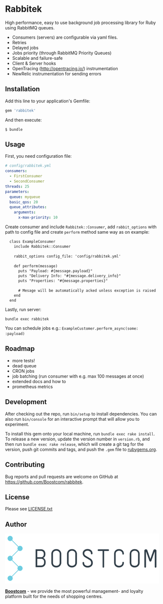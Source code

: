 # Rabbitek

High performance, easy to use background job processing library for Ruby using RabbitMQ queues.

* Consumers (servers) are configurable via yaml files.
* Retries
* Delayed jobs
* Jobs priority (through RabbitMQ Priority Queues)
* Scalable and failure-safe
* Client & Server hooks
* OpenTracing (http://opentracing.io/) instrumentation
* NewRelic instrumentation for sending errors

## Installation

Add this line to your application's Gemfile:

```ruby
gem 'rabbitek'
```

And then execute:

    $ bundle

## Usage

First, you need configuration file:

```yaml
# config/rabbitek.yml
consumers:
  - FirstConsumer
  - SecondConsumer  
threads: 25
parameters:
  queue: myqueue
  basic_qos: 20
  queue_attributes:
    arguments:
      x-max-priority: 10
```

Create consumer and include `Rabbitek::Consumer`, add `rabbit_options` with path to config file
and create `perform` method same way as on example:

```
  class ExampleConsumer
    include Rabbitek::Consumer

    rabbit_options config_file: 'config/rabbitek.yml'

    def perform(message)
      puts "Payload: #{message.payload}"
      puts "Delivery Info: "#{message.delivery_info}"
      puts "Properties: "#{message.properties}"
      
      # Mesage will be automatically acked unless exception is raised 
    end
  end
```

Lastly, run server:

```
bundle exec rabbitek
```

You can schedule jobs e.g.: `ExampleCustomer.perform_async(some: :payload)`


## Roadmap

* more tests!
* dead queue
* CRON jobs
* job batching (run consumer with e.g. max 100 messages at once)
* extended docs and how to
* prometheus metrics


## Development

After checking out the repo, run `bin/setup` to install dependencies. You can also run `bin/console` for an interactive prompt that will allow you to experiment.

To install this gem onto your local machine, run `bundle exec rake install`. To release a new version, update the version number in `version.rb`, and then run `bundle exec rake release`, which will create a git tag for the version, push git commits and tags, and push the `.gem` file to [rubygems.org](https://rubygems.org).

## Contributing

Bug reports and pull requests are welcome on GitHub at https://github.com/Boostcom/rabbitek.

## License

Please see [LICENSE.txt](LICENSE.txt)

## Author

![Boostcom](boostcom-logo.png)

**[Boostcom](https://boostcom.com/)** - we provide the most powerful management- and loyalty platform built for the needs of shopping centres.

